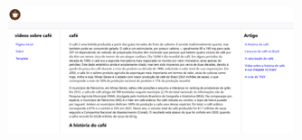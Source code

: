 

<img src= "https://github.com/leonardosantos10/Project-wikipedia/blob/main/imagens-2/img-desktop1.png?raw=true"/>
<br>
